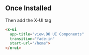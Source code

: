 ## Once Installed
Then add the X-UI tag 

````html
<x-ui
  app-title="view.DO UI Components"
  transition="fade-in"
  start-url="/home">
</x-ui>
````